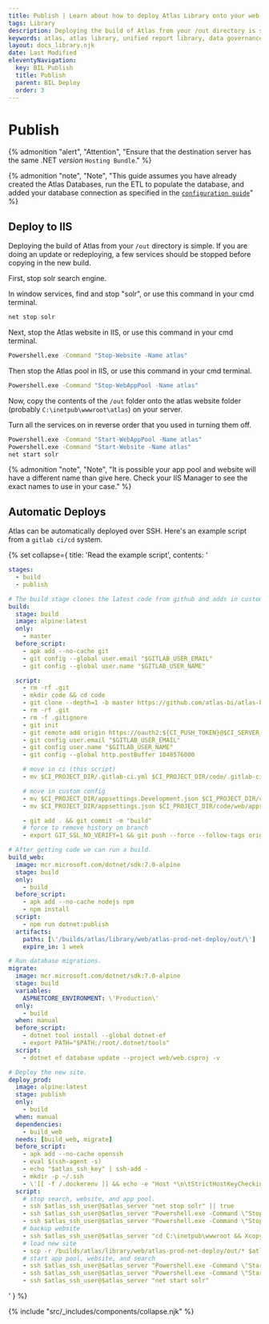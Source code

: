 ```yaml
---
title: Publish | Learn about how to deploy Atlas Library onto your web server
tags: Library
description: Deploying the build of Atlas from your /out directory is simple. If you are doing an update or redeploying, a few services should be stopped before copying in the new build. In window services, find and stop "solr", or use this command in your cmd terminal.
keywords: atlas, atlas library, unified report library, data governance, database, publishing, iis, deploy, visual studio
layout: docs_library.njk
date: Last Modified
eleventyNavigation:
  key: BIL Publish
  title: Publish
  parent: BIL Deploy
  order: 3
---
```


# Publish

{% admonition
   "alert",
   "Attention",
   "Ensure that the destination server has the same .NET *version* `Hosting Bundle`."
%}

{% admonition
   "note",
   "Note",
   "This guide assumes you have already created the Atlas Databases, run the ETL to populate the database, and added your database connection as specified in the [`configuration guide`](/docs/library/deploy/configuration/)"
%}

## Deploy to IIS

Deploying the build of Atlas from your `/out` directory is simple. If you are doing an update or redeploying, a few services should be stopped before copying in the new build.

First, stop solr search engine.

In window services, find and stop "solr", or use this command in your cmd terminal.

```bash
net stop solr
```

Next, stop the Atlas website in IIS, or use this command in your cmd terminal.

```bash
Powershell.exe -Command "Stop-Website -Name atlas"
```

Then stop the Atlas pool in IIS, or use this command in your cmd terminal.

```bash
Powershell.exe -Command "Stop-WebAppPool -Name atlas"
```

Now, copy the contents of the `/out` folder onto the atlas website folder (probably `C:\inetpub\wwwroot\atlas`) on your server.

Turn all the services on in reverse order that you used in turning them off.

```bash
Powershell.exe -Command "Start-WebAppPool -Name atlas"
Powershell.exe -Command "Start-Website -Name atlas"
net start solr
```

{% admonition
   "note",
   "Note",
   "It is possible your app pool and website will have a different name than give here. Check your IIS Manager to see the exact names to use in your case."
%}

## Automatic Deploys

Atlas can be automatically deployed over SSH. Here's an example script from a `gitlab ci/cd` system.

{% set collapse={
title: 'Read the example script',
contents: '

```yaml
stages:
  - build
  - publish

# The build stage clones the latest code from github and adds in custom settings files.
build:
  stage: build
  image: alpine:latest
  only:
    - master
  before_script:
    - apk add --no-cache git
    - git config --global user.email "$GITLAB_USER_EMAIL"
    - git config --global user.name "$GITLAB_USER_NAME"

  script:
    - rm -rf .git
    - mkdir code && cd code
    - git clone --depth=1 -b master https://github.com/atlas-bi/atlas-bi-library.git .
    - rm -rf .git
    - rm -f .gitignore
    - git init
    - git remote add origin https://oauth2:${CI_PUSH_TOKEN}@$CI_SERVER_HOST/$CI_PROJECT_PATH.git || git remote set-url origin https://oauth2:${CI_PUSH_TOKEN}@$CI_SERVER_HOST/$CI_PROJECT_PATH.git
    - git config user.email "$GITLAB_USER_EMAIL"
    - git config user.name "$GITLAB_USER_NAME"
    - git config --global http.postBuffer 1048576000

    # move in ci (this script)
    - mv $CI_PROJECT_DIR/.gitlab-ci.yml $CI_PROJECT_DIR/code/.gitlab-ci.yml

    # move in custom config
    - mv $CI_PROJECT_DIR/appsettings.Development.json $CI_PROJECT_DIR/code/web/appsettings.cust.Development.json
    - mv $CI_PROJECT_DIR/appsettings.json $CI_PROJECT_DIR/code/web/appsettings.cust.json

    - git add . && git commit -m "build"
    # force to remove history on branch
    - export GIT_SSL_NO_VERIFY=1 && git push --force --follow-tags origin HEAD:build

# After getting code we can run a build.
build_web:
  image: mcr.microsoft.com/dotnet/sdk:7.0-alpine
  stage: build
  only:
    - build
  before_script:
    - apk add --no-cache nodejs npm
    - npm install
  script:
    - npm run dotnet:publish
  artifacts:
    paths: [\'/builds/atlas/library/web/atlas-prod-net-deploy/out/\']
    expire_in: 1 week

# Run database migrations.
migrate:
  image: mcr.microsoft.com/dotnet/sdk:7.0-alpine
  stage: build
  variables:
    ASPNETCORE_ENVIRONMENT: \'Production\'
  only:
    - build
  when: manual
  before_script:
    - dotnet tool install --global dotnet-ef
    - export PATH="$PATH:/root/.dotnet/tools"
  script:
    - dotnet ef database update --project web/web.csproj -v

# Deploy the new site.
deploy_prod:
  image: alpine:latest
  stage: publish
  only:
    - build
  when: manual
  dependencies:
    - build_web
  needs: [build_web, migrate]
  before_script:
    - apk add --no-cache openssh
    - eval $(ssh-agent -s)
    - echo "$atlas_ssh_key" | ssh-add -
    - mkdir -p ~/.ssh
    - \'[[ -f /.dockerenv ]] && echo -e "Host *\n\tStrictHostKeyChecking no\n\n" > ~/.ssh/config\'
  script:
    # stop search, website, and app pool.
    - ssh $atlas_ssh_user@$atlas_server "net stop solr" || true
    - ssh $atlas_ssh_user@$atlas_server "Powershell.exe -Command \"Stop-Website -Name atlas\"" || true
    - ssh $atlas_ssh_user@$atlas_server "Powershell.exe -Command \"Stop-WebAppPool -Name atlas\"" || true
    # backup website
    - ssh $atlas_ssh_user@$atlas_server "cd C:\inetpub\wwwroot && Xcopy atlas atlas-bk-%Date:~10,4%_%Date:~7,2%_%Date:~4,2%\ /q /s /e /r /y"
    # load new site
    - scp -r /builds/atlas/library/web/atlas-prod-net-deploy/out/* $atlas_ssh_user@$atlas_server:/c:/inetpub/wwwroot/atlas
    # start app pool, website, and search
    - ssh $atlas_ssh_user@$atlas_server "Powershell.exe -Command \"Start-WebAppPool -Name atlas\""
    - ssh $atlas_ssh_user@$atlas_server "Powershell.exe -Command \"Start-Website -Name atlas\""
    - ssh $atlas_ssh_user@$atlas_server "net start solr"
```

'
} %}

{% include "src/\_includes/components/collapse.njk" %}
